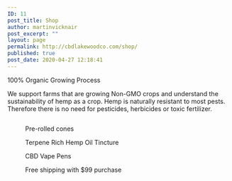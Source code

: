 ```yaml
---
ID: 11
post_title: Shop
author: martinvicknair
post_excerpt: ""
layout: page
permalink: http://cbdlakewoodco.com/shop/
published: true
post_date: 2020-04-27 12:18:41
---
```

<!-- wp:paragraph -->
<p>100% Organic Growing Process</p>
<!-- /wp:paragraph -->

<!-- wp:paragraph -->
<p>We support farms that are growing Non-GMO crops and understand the sustainability of hemp as a crop. Hemp is naturally resistant to most pests. Therefore there is no need for pesticides, herbicides or toxic fertilizer.</p>
<!-- /wp:paragraph -->

<!-- wp:image {"align":"center","id":28,"sizeSlug":"medium"} -->
<div class="wp-block-image"><figure class="aligncenter size-medium"><img src="http://cbdlakewoodco.com/wp-content/uploads/2020/05/hemp-oil-pets-300x153.jpg" alt="" class="wp-image-28"/></figure></div>
<!-- /wp:image -->

<!-- wp:columns -->
<div class="wp-block-columns"><!-- wp:column -->
<div class="wp-block-column"><!-- wp:image {"id":29,"sizeSlug":"large"} -->
<figure class="wp-block-image size-large"><img src="http://cbdlakewoodco.com/wp-content/uploads/2020/05/cbd-joints.jpg" alt="" class="wp-image-29"/><figcaption>Pre-rolled cones</figcaption></figure>
<!-- /wp:image --></div>
<!-- /wp:column -->

<!-- wp:column -->
<div class="wp-block-column"><!-- wp:image {"id":30,"sizeSlug":"large"} -->
<figure class="wp-block-image size-large"><img src="http://cbdlakewoodco.com/wp-content/uploads/2020/05/cbd-terpene-rich-hemp-oil-tincture.jpg" alt="" class="wp-image-30"/><figcaption>Terpene Rich Hemp Oil Tincture</figcaption></figure>
<!-- /wp:image --></div>
<!-- /wp:column -->

<!-- wp:column -->
<div class="wp-block-column"><!-- wp:image {"id":31,"sizeSlug":"large"} -->
<figure class="wp-block-image size-large"><img src="http://cbdlakewoodco.com/wp-content/uploads/2020/05/cbd-terpene-rich-hemp-oil-clearomizer.jpg" alt="" class="wp-image-31"/><figcaption>CBD Vape Pens</figcaption></figure>
<!-- /wp:image --></div>
<!-- /wp:column --></div>
<!-- /wp:columns -->

<!-- wp:columns -->
<div class="wp-block-columns"><!-- wp:column -->
<div class="wp-block-column"><!-- wp:image {"id":32,"sizeSlug":"large"} -->
<figure class="wp-block-image size-large"><img src="http://cbdlakewoodco.com/wp-content/uploads/2020/05/shop-online-button-300x112-1.jpg" alt="" class="wp-image-32"/><figcaption>Free shipping with $99 purchase</figcaption></figure>
<!-- /wp:image --></div>
<!-- /wp:column -->

<!-- wp:column -->
<div class="wp-block-column"></div>
<!-- /wp:column -->

<!-- wp:column -->
<div class="wp-block-column"></div>
<!-- /wp:column --></div>
<!-- /wp:columns -->